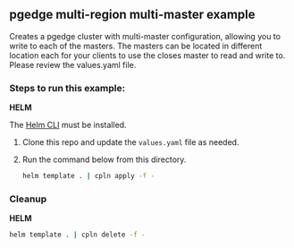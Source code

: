## pgedge multi-region multi-master example

Creates a pgedge cluster with multi-master configuration, allowing you to write to each of the masters. The masters can be located in different location each for your clients to use the closes master to read and write to. Please review the values.yaml file.

### Steps to run this example:

**HELM**

The [Helm CLI](https://helm.sh/docs/intro/install/#through-package-managers) must be installed.

1. Clone this repo and update the `values.yaml` file as needed.

2. Run the command below from this directory.

   ```bash
   helm template . | cpln apply -f -

   ```

### Cleanup

**HELM**

```bash
helm template . | cpln delete -f -
```
